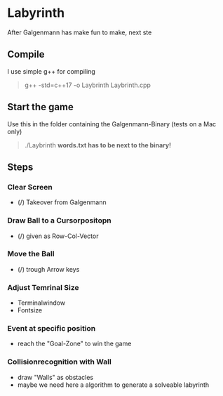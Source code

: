 # Labyrinth
After Galgenmann has make fun to make, next ste

## Compile
I use simple g++ for compiling
> g++ -std=c++17 -o Laybrinth Laybrinth.cpp

## Start the game
Use this in the folder containing the Galgenmann-Binary (tests on a Mac only)
> ./Laybrinth
**words.txt has to be next to the binary!**

## Steps
### Clear Screen
* (/) Takeover from Galgenmann

### Draw Ball to a Cursorpositopn
* (/) given as Row-Col-Vector

### Move the Ball
* (/) trough Arrow keys

### Adjust Temrinal Size
* Terminalwindow
* Fontsize

### Event at specific position
* reach the "Goal-Zone" to win the game

### Collisionrecognition with Wall
* draw "Walls" as obstacles
* maybe we need here a algorithm to generate a solveable labyrinth